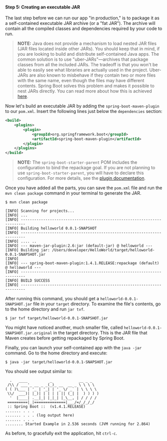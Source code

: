 #### Step 5: Creating an executable JAR

The last step before we can run our app "in production," is to package it as a self-contained executable JAR archive (or a "fat JAR"). The archive will contain all the compiled classes and dependencies required by your code to run.

> **NOTE:** Java does not provide a mechanism to load nested JAR files (JAR files located inside other JARs). You should keep that in mind, if you are looking to build and distribute self-contained Java apps.
> The common solution is to use "uber-JARs"—archives that package classes from all the included JARs. The tradeoff is that you won't be able to easily see what libraries are actually used in the project. Uber-JARs are also known to misbehave if they contain two or more files with the same name, even though the files may have different contents.
> Spring Boot solves this problem and makes it possible to nest JARs directly. You can read more about how this is achieved [here](http://docs.spring.io/spring-boot/docs/current/reference/html/executable-jar.html).

Now let's build an executable JAR by adding the `spring-boot-maven-plugin` to our `pom.xml`. Insert the following lines just below the `dependencies` section:

```xml
<build>
    <plugins>
        <plugin>
            <groupId>org.springframework.boot</groupId>
            <artifactId>spring-boot-maven-plugin</artifactId>
        </plugin>
    </plugins>
</build>
```

> **NOTE:** The `spring-boot-starter-parent` POM includes the <executions> configuration to bind the repackage goal. If you are not planning to use `spring-boot-starter-parent`, you will have to declare this configuration. For more details, see the [plugin documentation](http://docs.spring.io/spring-boot/docs/1.4.1.RELEASE/maven-plugin/usage.html).

Once you have added all the parts, you can save the `pom.xml` file and run the `mvn clean package` command in your terminal to generate the JAR.
    
    $ mvn clean package

    [INFO] Scanning for projects...
    [INFO] ...
    [INFO] ------------------------------------------------------------------------
    [INFO] Building helloworld 0.0.1-SNAPSHOT
    [INFO] ------------------------------------------------------------------------
    [INFO] .... ..
    [INFO] --- maven-jar-plugin:2.6:jar (default-jar) @ helloworld ---
    [INFO] Building jar: /Users/developer/HelloWorld/target/helloworld-0.0.1-SNAPSHOT.jar
    [INFO]
    [INFO] --- spring-boot-maven-plugin:1.4.1.RELEASE:repackage (default) @ helloworld ---
    [INFO] ------------------------------------------------------------------------
    [INFO] BUILD SUCCESS
    [INFO] ------------------------------------------------------------------------

After running this command, you should get a `helloworld-0.0.1-SNAPSHOT.jar` file in your `target` directory. To examine the file's contents, go to the home directory and run `jar tvf`.

    $ jar tvf target/helloworld-0.0.1-SNAPSHOT.jar

You might have noticed another, much smaller file, called `helloworld-0.0.1-SNAPSHOT.jar.original` in the target directory. This is the JAR file that Maven creates before getting repackaged by Spring Boot.

Finally, you can launch your self-contained app with the `java -jar` command. Go to the home directory and execute:

    $ java -jar target/helloworld-0.0.1-SNAPSHOT.jar

You should see output similar to:

      .   ____          _            __ _ _
     /\\ / ___'_ __ _ _(_)_ __  __ _ \ \ \ \
    ( ( )\___ | '_ | '_| | '_ \/ _` | \ \ \ \
     \\/  ___)| |_)| | | | | || (_| |  ) ) ) )
      '  |____| .__|_| |_|_| |_\__, | / / / /
     =========|_|==============|___/=/_/_/_/
     :: Spring Boot ::  (v1.4.1.RELEASE)
    ....... . . .
    ....... . . . (log output here)
    ....... . . .
    ........ Started Example in 2.536 seconds (JVM running for 2.864)
    
As before, to gracefully exit the application, hit `ctrl-c`.
